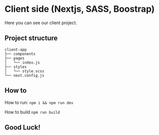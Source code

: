 # Client side (Nextjs, SASS, Boostrap)

Here you can see our client project.

## Project structure

    client-app
    ├── components
    ├── pages
    │   └── index.js
    ├── styles
    │   └── style.scss
    └── next.config.js

## How to

How to run: `npm i && npm run dev`

How to build `npm run build`

## Good Luck!
